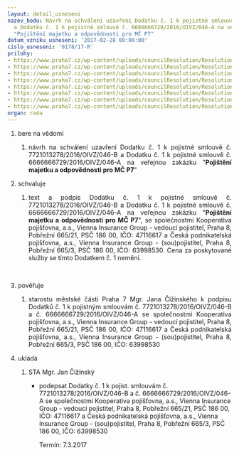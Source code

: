 ```yaml
---
layout: detail_usneseni
nazev_bodu: Návrh na schválení uzavření Dodatku č. 1 k pojistné smlouvě č. 7721013278/2016/OIVZ/046-B
  a Dodatku č. 1 k pojistné smlouvě č. 6666666729/2016/OIVZ/046-A na veřejnou zakázku
  "Pojištění majetku a odpovědnosti pro MČ P7"
datum_vzniku_usneseni: '2017-02-28 00:00:00'
cislo_usneseni: '0178/17-R'
prilohy:
- https://www.praha7.cz/wp-content/uploads/councilResolution/Resolutions/28875/export/1Duvodovazprava~171878.docx
- https://www.praha7.cz/wp-content/uploads/councilResolution/Resolutions/28875/export/2Usnesenic0964overene~171877.pdf
- https://www.praha7.cz/wp-content/uploads/councilResolution/Resolutions/28875/export/3Usnesenic1281overene~171876.pdf
- https://www.praha7.cz/wp-content/uploads/councilResolution/Resolutions/28875/export/4Usnesenic1306~171875.pdf
- https://www.praha7.cz/wp-content/uploads/councilResolution/Resolutions/28875/export/5NavrhDodatku11013278D15~171874.docx
- https://www.praha7.cz/wp-content/uploads/councilResolution/Resolutions/28875/export/6Dodatku26666666729D1~171873.docx
- https://www.praha7.cz/wp-content/uploads/councilResolution/Resolutions/28875/export/5VypiszORKooperativapojistovnaasViennaInsuranceGroup~171872.pdf
- https://www.praha7.cz/wp-content/uploads/councilResolution/Resolutions/28875/export/export~296653.pdf
organ: rada
---
```

<OL class=urzList_view id=urzList>
<LI class=urzClass1><SPAN name="1">bere na vědomí</SPAN> 
<OL class=urzOlClass>
<LI class=urzClass2 style="TEXT-ALIGN: justify"><SPAN>
<P style="TEXT-ALIGN: justify" data-mce-style="text-align: justify;">návrh na schválení uzavření Dodatku č. 1 k pojistné smlouvě č. 7721013278/2016/OIVZ/046-B a Dodatku č. 1 k pojistné smlouvě č. 6666666729/2016/OIVZ/046-A na veřejnou zakázku "<STRONG>Pojištění majetku a odpovědnosti pro MČ P7</STRONG>"</P></SPAN></LI></OL></LI>
<LI class=urzClass1><SPAN name="24">schvaluje</SPAN> 
<OL class=urzOlClass>
<LI class=urzClass2 style="TEXT-ALIGN: justify"><SPAN>
<P style="TEXT-ALIGN: justify" data-mce-style="text-align: justify;">text a podpis&nbsp;Dodatku č. 1 k pojistné smlouvě č. 7721013278/2016/OIVZ/046-B a Dodatku č. 1 k pojistné smlouvě č. 6666666729/2016/OIVZ/046-A na veřejnou zakázku "<STRONG>Pojištění majetku a odpovědnosti pro MČ P7</STRONG>", se společnostmi Kooperativa pojišťovna, a.s., Vienna Insurance Group - vedoucí pojistitel, Praha 8, Pobřežní 665/21, PSČ 186 00, IČO: 47116617 a Česká podnikatelská pojišťovna, a.s., Vienna Insurance Group - (sou)pojistitel, Praha 8, Pobřežní 665/3, PSČ 186 00, IČO: 63998530. Cena za poskytované služby se tímto Dodatkem č. 1 nemění.</P>
<P style="TEXT-ALIGN: justify" data-mce-style="text-align: justify;">&nbsp;</P></SPAN></LI></OL></LI>
<LI class=urzClass1><SPAN name="16">pověřuje</SPAN> 
<OL class=urzOlClass>
<LI class=urzClass2 style="TEXT-ALIGN: justify"><SPAN>
<P style="TEXT-ALIGN: justify" data-mce-style="text-align: justify;">starostu městské části Praha 7 Mgr. Jana Čižinského k podpisu Dodatků č. 1 k pojistným smlouvám č. 7721013278/2016/OIVZ/046-B a č. 6666666729/2016/OIVZ/046-A se společnostmi Kooperativa pojišťovna, a.s., Vienna Insurance Group - vedoucí pojistitel, Praha 8, Pobřežní 665/21, PSČ 186 00, IČO: 47116617 a Česká podnikatelská pojišťovna, a.s., Vienna Insurance Group - (sou)pojistitel, Praha 8, Pobřežní 665/3, PSČ 186 00, IČO: 63998530</P></SPAN></LI></OL></LI>
<LI class=urzClass1 id=urzUkoly><SPAN name="1">ukládá</SPAN>
<OL class=urzOlClass>
<LI class=urzClass2><SPAN>
<P>STA Mgr. Jan Čižinský</P></SPAN>
<UL class=urzUlClass>
<LI class=urzClass3><SPAN>
<P>podepsat Dodatky č. 1 k pojist. smlouvám č. 7721013278/2016/OIVZ/046-B a č. 6666666729/2016/OIVZ/046-A se společnostmi Kooperativa pojišťovna, a.s., Vienna Insurance Group - vedoucí pojistitel, Praha 8, Pobřežní 665/21, PSČ 186 00, IČO: 47116617 a Česká podnikatelská pojišťovna, a.s., Vienna Insurance Group - (sou)pojistitel, Praha 8, Pobřežní 665/3, PSČ 186 00, IČO: 63998530</P></SPAN><SPAN class=urzUkolTermin>Termín:&nbsp;7.3.2017</SPAN></LI></UL></LI></OL></LI></OL>